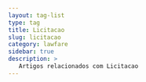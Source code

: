 ```yaml
---
layout: tag-list
type: tag
title: Licitacao
slug: licitacao
category: lawfare
sidebar: true
description: >
   Artigos relacionados com Licitacao
---
```

